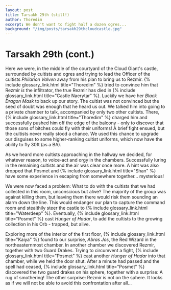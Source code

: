 ```yaml
---
layout: post
title: Tarsakh 29th (still!)
author: Thoredim
excerpt: We don't want to fight half a dozen ogres...
background: "/img/posts/tarsakh29thcloudcastle.jpg"
---
```


# Tarsakh 29th (cont.)

Here we were, in the middle of the courtyard of the Cloud Giant's castle,
surrounded by cultists and ogres and trying to lead the Officer of the
cultists *Philarion Valven* away from his plan to bring us to Rezmir. {% include glossary_link.html title="Thoredim" %}
tried to convince him that Rezmir *is* the infiltrator, the true Rezmir has
died in {% include glossary_link.html title="Castle Naerytar" %}. Luckily we have her *Black Dragon Mask* to back up
our story. The cultist was not convinced but the seed of doubt was enough
that he heard us out. We talked him into going to a private chamber to talk,
accompanied by only two other cultists. There, {% include glossary_link.html title="Thoredim" %} charged him and
successfully pushed him off the edge of the balcony - only to discover that
those sons of bitches could fly with their uniforms! A brief fight ensued,
but the cultists never really stood a chance. We used this chance to upgrade
our disguises to some higher-ranking cultist uniforms, which now have the
ability to fly 30ft (as a BA).

As we heard more cultists approaching in the hallway we decided, for whatever
reason, to voice-act and orgy in the chambers. Successfully luring in the
remaining cultists and the air was clear once more. A hint was also dropped
that Posmet and {% include glossary_link.html title="Shan" %} have some experience in escaping from somewhere
together... mysterious!

We were now faced a problem: What to do with the cultists that we had
collected in this room, unconscious but alive? The majority of the group was
against killing them, but leaving them there would risk them sounding an
alarm down the line. This would endanger our plan to capture the command room
and stealthily steer the castle to {% include glossary_link.html title="Waterdeep" %}.
Eventually, {% include glossary_link.html title="Posmet" %} cast *Hunger of
Hadar*, to add the cultists to the growing collection in his Orb - trapped,
but alive.

Exploring more of the interior of the first floor, {% include glossary_link.html title="Kaiya" %} found to our
surprise, *Abras Jos*, the Red Wizard in the northeasternmost chamber. In
another chamber we discovered Rezmir, together with two Guard Drakes. Trying
to circumvent a fight, {% include glossary_link.html title="Posmet" %} cast another *Hunger of Hadar* into that
chamber, while we held the door shut. After a minute had passed and the spell
had ceased, {% include glossary_link.html title="Posmet" %} discovered the two guard drakes on his sphere, together
with a surprise: A rug of smothering! The other surprise: Rezmir is not on
the sphere. It looks as if we will not be able to avoid this confrontation
after all...
